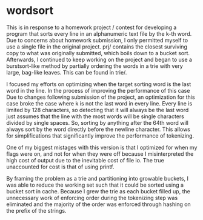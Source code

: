 # wordsort
This is in response to a homework project / contest for developing a program
that sorts every line in an alphanumeric text file by the k-th word. Due to
concerns about homework submission, I only permitted myself to use a single
file in the original project. prj/ contains the closest surviving copy to what
was originally submitted, which boils down to a bucket sort. Afterwards, I
continued to keep working on the project and began to use a burstsort-like
method by partially ordering the words in a trie with very large, bag-like
leaves. This can be found in trie/.

I focused my efforts on optimizing when the target sorting word is the last
word in the line. In the process of improving the performance of this case
Due to changes following submission of the project, an optimization for this
case broke the case where k is not the last word in every line. Every line is
limited by 128 characters, so detecting that it will always be the last word
just assumes that the line with the most words will be single characters divided
by single spaces. So, sorting by anything after the 64th word will always sort
by the word directly before the newline character. This allows for
simplifications that significantly improve the performance of tokenizing.

One of my biggest mistages with this version is that I optimized for when my
flags were on, and not for when they were off because I misinterpreted the high
cost of output due to the inevitable cost of file io. The true unaccounted for
cost is that of using printf.

By framing the problem as a trie and partitioning into growable buckets, I was
able to reduce the working set such that it could be sorted using a bucket sort
in cache. Because I grew the trie as each bucket filled up, the unnecessary
work of enforcing order during the tokenizing step was eliminated and the
majority of the order was enforced through hashing on the prefix of the strings.
